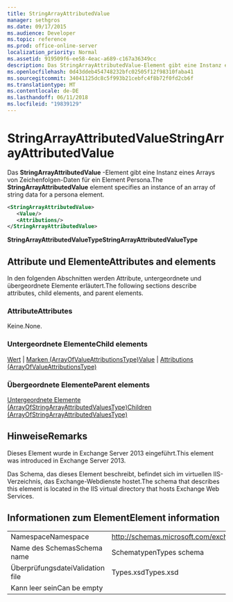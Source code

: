 ```yaml
---
title: StringArrayAttributedValue
manager: sethgros
ms.date: 09/17/2015
ms.audience: Developer
ms.topic: reference
ms.prod: office-online-server
localization_priority: Normal
ms.assetid: 919509f6-ee58-4eac-a689-c167a36349cc
description: Das StringArrayAttributedValue-Element gibt eine Instanz eines Arrays von Zeichenfolgen-Daten für ein Element Persona.
ms.openlocfilehash: 0d43ddeb454748232bfc02505f12f98310faba41
ms.sourcegitcommit: 34041125dc8c5f993b21cebfc4f8b72f0fd2cb6f
ms.translationtype: MT
ms.contentlocale: de-DE
ms.lasthandoff: 06/11/2018
ms.locfileid: "19839129"
---
```

# <a name="stringarrayattributedvalue"></a><span data-ttu-id="23ecb-103">StringArrayAttributedValue</span><span class="sxs-lookup"><span data-stu-id="23ecb-103">StringArrayAttributedValue</span></span>

<span data-ttu-id="23ecb-104">Das **StringArrayAttributedValue** -Element gibt eine Instanz eines Arrays von Zeichenfolgen-Daten für ein Element Persona.</span><span class="sxs-lookup"><span data-stu-id="23ecb-104">The **StringArrayAttributedValue** element specifies an instance of an array of string data for a persona element.</span></span> 
  
```XML
<StringArrayAttributedValue>
   <Value/>
   <Attributions/>
</StringArrayAttributedValue>
```

 <span data-ttu-id="23ecb-105">**StringArrayAttributedValueType**</span><span class="sxs-lookup"><span data-stu-id="23ecb-105">**StringArrayAttributedValueType**</span></span>
## <a name="attributes-and-elements"></a><span data-ttu-id="23ecb-106">Attribute und Elemente</span><span class="sxs-lookup"><span data-stu-id="23ecb-106">Attributes and elements</span></span>

<span data-ttu-id="23ecb-107">In den folgenden Abschnitten werden Attribute, untergeordnete und übergeordnete Elemente erläutert.</span><span class="sxs-lookup"><span data-stu-id="23ecb-107">The following sections describe attributes, child elements, and parent elements.</span></span>
  
### <a name="attributes"></a><span data-ttu-id="23ecb-108">Attribute</span><span class="sxs-lookup"><span data-stu-id="23ecb-108">Attributes</span></span>

<span data-ttu-id="23ecb-109">Keine.</span><span class="sxs-lookup"><span data-stu-id="23ecb-109">None.</span></span>
  
### <a name="child-elements"></a><span data-ttu-id="23ecb-110">Untergeordnete Elemente</span><span class="sxs-lookup"><span data-stu-id="23ecb-110">Child elements</span></span>

<span data-ttu-id="23ecb-111">[Wert](value.md) | [Marken (ArrayOfValueAttributionsType)](attributions-arrayofvalueattributionstype.md)</span><span class="sxs-lookup"><span data-stu-id="23ecb-111">[Value](value.md) | [Attributions (ArrayOfValueAttributionsType)](attributions-arrayofvalueattributionstype.md)</span></span>
  
### <a name="parent-elements"></a><span data-ttu-id="23ecb-112">Übergeordnete Elemente</span><span class="sxs-lookup"><span data-stu-id="23ecb-112">Parent elements</span></span>

[<span data-ttu-id="23ecb-113">Untergeordnete Elemente (ArrayOfStringArrayAttributedValuesType)</span><span class="sxs-lookup"><span data-stu-id="23ecb-113">Children (ArrayOfStringArrayAttributedValuesType)</span></span>](children-arrayofstringarrayattributedvaluestype.md)
  
## <a name="remarks"></a><span data-ttu-id="23ecb-114">Hinweise</span><span class="sxs-lookup"><span data-stu-id="23ecb-114">Remarks</span></span>

<span data-ttu-id="23ecb-115">Dieses Element wurde in Exchange Server 2013 eingeführt.</span><span class="sxs-lookup"><span data-stu-id="23ecb-115">This element was introduced in Exchange Server 2013.</span></span>
  
<span data-ttu-id="23ecb-116">Das Schema, das dieses Element beschreibt, befindet sich im virtuellen IIS-Verzeichnis, das Exchange-Webdienste hostet.</span><span class="sxs-lookup"><span data-stu-id="23ecb-116">The schema that describes this element is located in the IIS virtual directory that hosts Exchange Web Services.</span></span>
  
## <a name="element-information"></a><span data-ttu-id="23ecb-117">Informationen zum Element</span><span class="sxs-lookup"><span data-stu-id="23ecb-117">Element information</span></span>

|||
|:-----|:-----|
|<span data-ttu-id="23ecb-118">Namespace</span><span class="sxs-lookup"><span data-stu-id="23ecb-118">Namespace</span></span>  <br/> |http://schemas.microsoft.com/exchange/services/2006/types  <br/> |
|<span data-ttu-id="23ecb-119">Name des Schemas</span><span class="sxs-lookup"><span data-stu-id="23ecb-119">Schema name</span></span>  <br/> |<span data-ttu-id="23ecb-120">Schematypen</span><span class="sxs-lookup"><span data-stu-id="23ecb-120">Types schema</span></span>  <br/> |
|<span data-ttu-id="23ecb-121">Überprüfungsdatei</span><span class="sxs-lookup"><span data-stu-id="23ecb-121">Validation file</span></span>  <br/> |<span data-ttu-id="23ecb-122">Types.xsd</span><span class="sxs-lookup"><span data-stu-id="23ecb-122">Types.xsd</span></span>  <br/> |
|<span data-ttu-id="23ecb-123">Kann leer sein</span><span class="sxs-lookup"><span data-stu-id="23ecb-123">Can be empty</span></span>  <br/> ||
   

